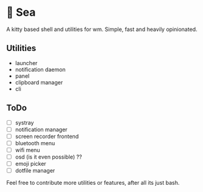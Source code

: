 # 🌊 Sea

A kitty based shell and utilities for wm.
Simple, fast and heavily opinionated.

## Utilities

- launcher
- notification daemon
- panel
- clipboard manager
- cli

## ToDo

- [ ] systray
- [ ] notification manager
- [ ] screen recorder frontend
- [ ] bluetooth menu
- [ ] wifi menu
- [ ] osd (is it even possible) ??
- [ ] emoji picker
- [ ] dotfile manager

Feel free to contribute more utilities or features, after all its just bash.

